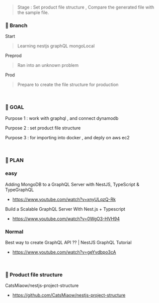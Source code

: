 > Stage : Set product file structure , Compare the generated file with the sample file.

### 🍺 Branch

Start 
> Learning nestjs graphQL mongoLocal

Preprod
> Ran into an unknown problem

Prod
> Prepare to create the file structure for production

</br>

### 🧸 GOAL

Purpose 1 : work with graphql , and connect dynamodb

Purpose 2 : set product file structure

Purpose 3 : for importing into docker , and deply on aws ec2

</br>

### 🧸 PLAN

### easy
Adding MongoDB to a GraphQL Server with NestJS, TypeScript & TypeGraphQL
- https://www.youtube.com/watch?v=xnyULqzQ-Rk

Build a Scalable GraphQL Server With Nest.js + Typescript
- https://www.youtube.com/watch?v=0WgO3-HVH94

### Normal
Best way to create GraphQL API ?? | NestJS GraphQL Tutorial
- https://www.youtube.com/watch?v=geYvdbpo3cA

</br>

### 🧸 Product file structure

CatsMiaow/nestjs-project-structure
- https://github.com/CatsMiaow/nestjs-project-structure
